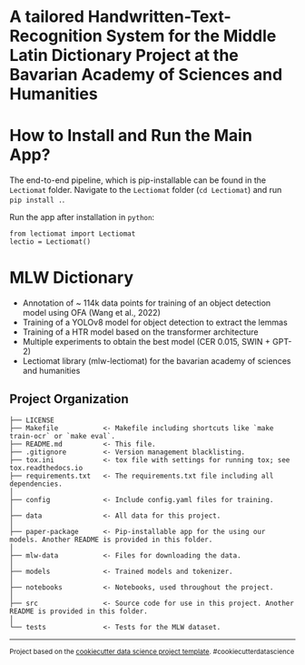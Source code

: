 A tailored Handwritten-Text-Recognition System for the Middle Latin Dictionary Project at the Bavarian Academy of Sciences and Humanities
==============================

# How to Install and Run the Main App?

The end-to-end pipeline, which is pip-installable can be found in the `Lectiomat` folder.
Navigate to the `Lectiomat` folder (`cd Lectiomat`) and run `pip install .`.


Run the app after installation in `python`:
```
from lectiomat import Lectiomat
lectio = Lectiomat()

```

# MLW Dictionary

- Annotation of ~ 114k data points for training of an object detection model using OFA (Wang et al., 2022)
- Training of a YOLOv8 model for object detection to extract the lemmas
- Training of a HTR model based on the transformer architecture
- Multiple experiments to obtain the best model (CER 0.015, SWIN + GPT-2)
- Lectiomat library (mlw-lectiomat) for the bavarian academy of sciences and humanities


Project Organization
------------

    ├── LICENSE
    ├── Makefile           <- Makefile including shortcuts like `make train-ocr` or `make eval`.
    ├── README.md          <- This file.
    ├── .gitignore         <- Version management blacklisting.
    ├── tox.ini            <- tox file with settings for running tox; see tox.readthedocs.io
    ├── requirements.txt   <- The requirements.txt file including all dependencies.
    │
    ├── config             <- Include config.yaml files for training.
    │
    ├── data               <- All data for this project.
    │
    ├── paper-package      <- Pip-installable app for the using our models. Another README is provided in this folder.
    │
    ├── mlw-data           <- Files for downloading the data.
    │
    ├── models             <- Trained models and tokenizer.
    │
    ├── notebooks          <- Notebooks, used throughout the project.
    │
    ├── src                <- Source code for use in this project. Another README is provided in this folder.
    │
    └── tests              <- Tests for the MLW dataset.


--------


<p><small>Project based on the <a target="_blank" href="https://drivendata.github.io/cookiecutter-data-science/">cookiecutter data science project template</a>. #cookiecutterdatascience</small></p>

